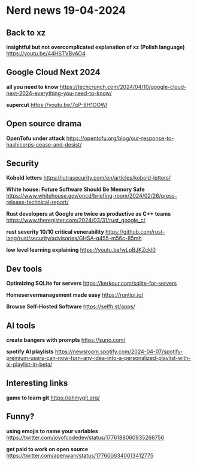 # Nerd news 19-04-2024

## Back to xz

**insightful but not overcomplicated explanation of xz (Polish language)**
https://youtu.be/44HSTVBvAO4 

## Google Cloud Next 2024

**all you need to know**
https://techcrunch.com/2024/04/10/google-cloud-next-2024-everything-you-need-to-know/

**supercut**
https://youtu.be/7qP-8H1OOWI

## Open source drama

**OpenTofu under attack**
https://opentofu.org/blog/our-response-to-hashicorps-cease-and-desist/

## Security

**Kobold letters**
https://lutrasecurity.com/en/articles/kobold-letters/

**White house: Future Software Should Be Memory Safe**
https://www.whitehouse.gov/oncd/briefing-room/2024/02/26/press-release-technical-report/

**Rust developers at Google are twice as productive as C++ teams**
https://www.theregister.com/2024/03/31/rust_google_c/

**rust severity 10/10 critical venerability**
https://github.com/rust-lang/rust/security/advisories/GHSA-q455-m56c-85mh

**low level learning explaining**
https://youtu.be/wLpBJKZckl0

## Dev tools

**Optimizing SQLite for servers**
https://kerkour.com/sqlite-for-servers

**Homeservermanagement made easy**
https://runtipi.io/

**Browse Self-Hosted Software**
https://selfh.st/apps/

## AI tools

**create bangers with prompts**
https://suno.com/

**spotify AI playlists**
https://newsroom.spotify.com/2024-04-07/spotify-premium-users-can-now-turn-any-idea-into-a-personalized-playlist-with-ai-playlist-in-beta/

## Interesting links

**game to learn git**
https://ohmygit.org/

## Funny?

**using emojis to name your variables**
https://twitter.com/joyofcodedev/status/1776188060935266756

**get paid to work on open source**
https://twitter.com/apenwarr/status/1776006340013412775